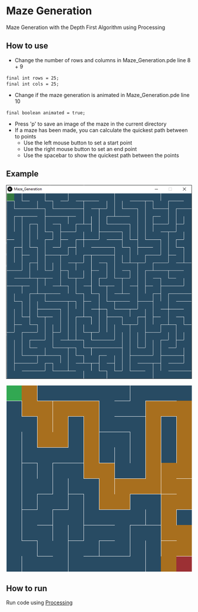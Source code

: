 # Maze Generation
 Maze Generation with the Depth First Algorithm using Processing

## How to use

- Change the number of rows and columns in Maze_Generation.pde line 8 + 9

```processing
final int rows = 25;
final int cols = 25;
```
- Change if the maze generation is animated in Maze_Generation.pde line 10

```processing
final boolean animated = true;
```
- Press 'p' to save an image of the maze in the current directory
- If a maze has been made, you can calculate the quickest path between to points
  - Use the left mouse button to set a start point
  - Use the right mouse button to set an end point
  - Use the spacebar to show the quickest path between the points

## Example

![Alt Text](/example.png)

![Alt Text](/maze-0372.png)

## How to run
Run code using [Processing](https://processing.org/)

